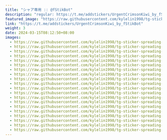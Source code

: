 ```yaml
---
title: "シャア専用 :: @fStikBot"
description: "regular: https://t.me/addstickers/UrgentCrimsonKiwi_by_fStikBot"
featured_image: "https://raw.githubusercontent.com/kylelin1998/tg-sticker-spreading-worldwide-images/main/img/16354b4c-fdde-4999-8f37-6804f6a2cd27.jpg"
link: "https://t.me/addstickers/UrgentCrimsonKiwi_by_fStikBot"
weight: 3
date: 2024-03-15T08:12:50+08:00
images:
  - https://raw.githubusercontent.com/kylelin1998/tg-sticker-spreading-worldwide-images/main/img/16354b4c-fdde-4999-8f37-6804f6a2cd27.jpg
  - https://raw.githubusercontent.com/kylelin1998/tg-sticker-spreading-worldwide-images/main/img/21b5edbc-673e-4f73-85d0-8d47d50ea91b.jpg
  - https://raw.githubusercontent.com/kylelin1998/tg-sticker-spreading-worldwide-images/main/img/b7d16c4c-1960-48e1-8806-1c32bfe8c26c.jpg
  - https://raw.githubusercontent.com/kylelin1998/tg-sticker-spreading-worldwide-images/main/img/04beb011-823d-41fc-b751-1747222f8e28.jpg
  - https://raw.githubusercontent.com/kylelin1998/tg-sticker-spreading-worldwide-images/main/img/386097e5-612d-47ec-bfc1-17d1f18089e8.jpg
  - https://raw.githubusercontent.com/kylelin1998/tg-sticker-spreading-worldwide-images/main/img/e41e577b-1e83-43a9-815e-ba85dc8bd9fa.jpg
  - https://raw.githubusercontent.com/kylelin1998/tg-sticker-spreading-worldwide-images/main/img/7515a467-e9ba-42e3-ad70-21acf482faa9.jpg
  - https://raw.githubusercontent.com/kylelin1998/tg-sticker-spreading-worldwide-images/main/img/02d72313-3cc9-48c3-985e-37e2785bb684.jpg
  - https://raw.githubusercontent.com/kylelin1998/tg-sticker-spreading-worldwide-images/main/img/fd30e524-b1a7-42f2-a278-43d117f5da95.jpg
  - https://raw.githubusercontent.com/kylelin1998/tg-sticker-spreading-worldwide-images/main/img/06afa07f-1990-4254-95aa-0ac9ccce4a51.jpg
  - https://raw.githubusercontent.com/kylelin1998/tg-sticker-spreading-worldwide-images/main/img/20d80c5d-b113-4e1f-94a5-ef4208720cbc.jpg
  - https://raw.githubusercontent.com/kylelin1998/tg-sticker-spreading-worldwide-images/main/img/4cf719ee-f1aa-40f3-ab55-fc35ae1b2b7d.jpg
  - https://raw.githubusercontent.com/kylelin1998/tg-sticker-spreading-worldwide-images/main/img/45a1c40b-a181-4b5f-a1e0-ab0df9aa3b37.jpg
  - https://raw.githubusercontent.com/kylelin1998/tg-sticker-spreading-worldwide-images/main/img/8cb65123-ae8d-4af9-b1b1-9b5f97e36ae4.jpg
  - https://raw.githubusercontent.com/kylelin1998/tg-sticker-spreading-worldwide-images/main/img/0834ee92-dc94-48f2-b9dc-a491bb660589.jpg
  - https://raw.githubusercontent.com/kylelin1998/tg-sticker-spreading-worldwide-images/main/img/812b11ca-905b-426b-9dc7-53df1440182c.jpg
  - https://raw.githubusercontent.com/kylelin1998/tg-sticker-spreading-worldwide-images/main/img/edf25a03-b004-4d74-a1a4-e49555cf609d.jpg
  - https://raw.githubusercontent.com/kylelin1998/tg-sticker-spreading-worldwide-images/main/img/455d4e5b-448d-466d-8e0a-d8ac297a798a.jpg
  - https://raw.githubusercontent.com/kylelin1998/tg-sticker-spreading-worldwide-images/main/img/6097f31c-4d71-4808-b709-faaab37dbd46.jpg
  - https://raw.githubusercontent.com/kylelin1998/tg-sticker-spreading-worldwide-images/main/img/dfd9a93e-13f7-4047-b13c-88d965142595.jpg
---
```

